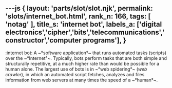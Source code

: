 ---js
{
  layout: 'parts/slot/slot.njk',
  permalink: 'slots/internet_bot.html',
  rank_n: 166,
  tags: [ 'notag' ],
  title_s: 'internet bot',
  labels_a: ['digital electronics','cipher','bits','telecommunications','constructor','computer programs'],
}
---
:internet bot:
A ~°software application°~ that runs automated tasks (scripts) over the ~°Internet°~. Typically, bots perform tasks that are both simple and structurally repetitive, at a much higher rate than would be possible for a human alone. The largest use of bots is in ~°web spidering°~ (<i>web crawler</i>), in which an automated script fetches, analyzes and files information from web servers at many times the speed of a ~°human°~.
